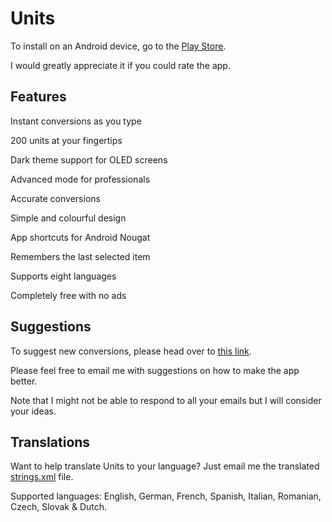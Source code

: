 # Units

To install on an Android device, go to the [Play Store](https://play.google.com/store/apps/details?id=com.calintat.units).

I would greatly appreciate it if you could rate the app.

Features
--------

Instant conversions as you type

200 units at your fingertips

Dark theme support for OLED screens

Advanced mode for professionals

Accurate conversions

Simple and colourful design

App shortcuts for Android Nougat

Remembers the last selected item

Supports eight languages

Completely free with no ads

Suggestions
-----------

To suggest new conversions, please head over to [this link](https://docs.google.com/forms/d/e/1FAIpQLSfxDoObDqKGmhf9wmIOv9TdZKZE3idKrkDmIGrQHdehV8Vl3A/viewform?entry.77629743).

Please feel free to email me with suggestions on how to make the app better.

Note that I might not be able to respond to all your emails but I will consider your ideas.

Translations
------------

Want to help translate Units to your language?
Just email me the translated [strings.xml](app/src/main/res/values/strings.xml) file.

Supported languages: English, German, French, Spanish, Italian, Romanian, Czech, Slovak & Dutch.
